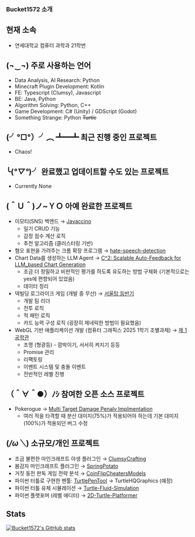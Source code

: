 ### Bucket1572 소개

## 현재 소속
- 연세대학교 컴퓨터 과학과 21학번

## (¬‿¬) 주로 사용하는 언어
- Data Analysis, AI Research: Python
- Minecraft Plugin Development: Kotlin
- FE: Typescript (Clumsy), Javascript
- BE: Java, Python
- Algorithm Solving: Python, C++
- Game Development: C# (Unity) / GDScript (Godot)
- Something Strange: Python ~~Turtle~~

## (╯°□°）╯︵ ┻━┻ 최근 진행 중인 프로젝트
- Chaos!

## ╰(*°▽°*)╯ 완료했고 업데이트할 수도 있는 프로젝트
- Currently None

## (＾Ｕ＾)ノ~ＹＯ 아예 완료한 프로젝트
- 이모티(SNS) 백엔드 → [Javaccino](https://github.com/PoolC/Javaccino)
  * 일기 CRUD 기능
  * 감정 점수 계산 로직
  * 추천 알고리즘 (클러스터링 기반)
- 혐오 표현을 가려주는 크롬 확장 프로그램 → [hate-speech-detection](https://github.com/bucket1582/hate-speech-detection)
- Chart Data를 생성하는 LLM Agent → [C^2: Scalable Auto-Feedback for LLM_based Chart Generation](https://chartsquared.github.io/)
  * 조금 더 정밀하고 비판적인 평가를 하도록 유도하는 방법 구체화 (기본적으로는 yes에 편향되어 있었음)
  * 데이터 정리
- 덱빌딩 로그라이크 게임 (개발 중 무산) → [서울탑 등반기](https://github.com/bucket1582/SeoulTowerHunters)
  * 개발 팀 리더
  * 전투 로직
  * 적 패턴 로직
  * 카드 능력 구성 로직 (굉장히 제네릭한 방법이 필요했음)
- WebGL 기반 애플리케이션 개발 (컴퓨터 그래픽스 2025 1학기 조별과제) → [제 1공학관](https://github.com/bucket1582/Engineering-building-1)
  * 조명 (형광등) - 깜박이기, 서서히 켜지기 등등
  * Promise 관리
  * 리팩토링
  * 이벤트 시스템 및 충돌 이벤트
  * 전반적인 레벨 진행

## （＾∀＾●）ﾉｼ 참여한 오픈 소스 프로젝트
- Pokerogue → [Multi Target Damage Penaly Implmentation](https://github.com/pagefaultgames/pokerogue/pull/2329)
  * 여러 적을 타격할 때 분산 대미지(75%)가 적용되어야 하는데 기본 대미지(100%)가 적용되던 버그 수정

## (*/ω＼*) 소규모/개인 프로젝트
- 조금 불편한 마인크래프트 야생 플러그인 → [ClumsyCrafting](https://github.com/bucket1582/ClumsyCrafting)
- 봄감자 마인크래프트 플러그인 → [SpringPotato](https://github.com/bucket1582/SpringPotato)
- 거짓 동전 판독 게임 전략 분석 → [CoinFlipCheatersModels](https://github.com/bucket1582/CoinFlipCheatersModels)
- 파이썬 터틀로 구현한 펜툴: [TurtlePenTool](https://github.com/bucket1582/TurtlePenTool) → TurtleHQGraphics (예정)
- 파이썬 터틀 유체 시뮬레이션 → [Turtle-Fluid-Simulation](https://github.com/bucket1582/Turtle-Fluid-Simulation)
- 파이썬 플랫포머 (레벨 에디터) → [2D-Turtle-Platformer](https://github.com/bucket1582/2D-Turtle-Platformer)

## Stats
[![Bucket1572's GitHub stats](https://github-readme-stats.vercel.app/api?username=bucket1582)](https://github.com/bucket1582)
